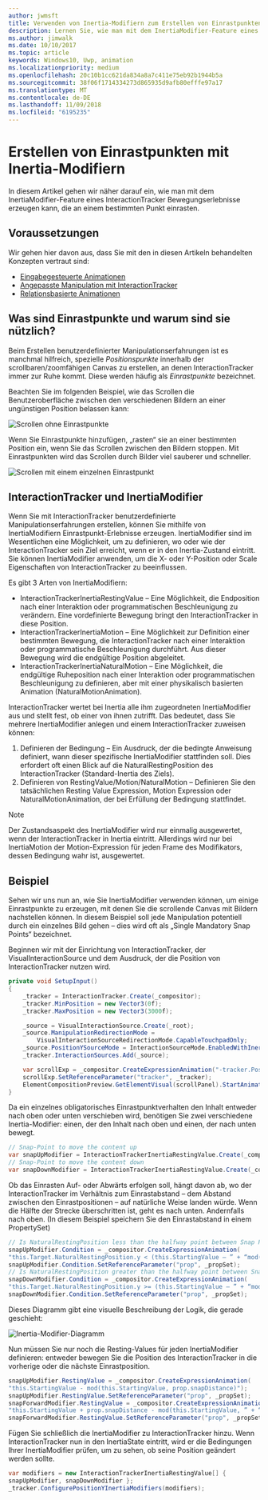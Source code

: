 ```yaml
---
author: jwmsft
title: Verwenden von Inertia-Modifiern zum Erstellen von Einrastpunkten
description: Lernen Sie, wie man mit dem InertiaModifier-Feature eines InteractionTracker Bewegungserlebnisse erzeugen kann, die an einem bestimmten Punkt einrasten.
ms.author: jimwalk
ms.date: 10/10/2017
ms.topic: article
keywords: Windows10, Uwp, animation
ms.localizationpriority: medium
ms.openlocfilehash: 20c10b1cc621da834a8a7c411e75eb92b1944b5a
ms.sourcegitcommit: 38f06f1714334273d865935d9afb80efffe97a17
ms.translationtype: MT
ms.contentlocale: de-DE
ms.lasthandoff: 11/09/2018
ms.locfileid: "6195235"
---
```

# <a name="create-snap-points-with-inertia-modifiers"></a>Erstellen von Einrastpunkten mit Inertia-Modifiern

In diesem Artikel gehen wir näher darauf ein, wie man mit dem InertiaModifier-Feature eines InteractionTracker Bewegungserlebnisse erzeugen kann, die an einem bestimmten Punkt einrasten.

## <a name="prerequisites"></a>Voraussetzungen

Wir gehen hier davon aus, dass Sie mit den in diesen Artikeln behandelten Konzepten vertraut sind:

- [Eingabegesteuerte Animationen](input-driven-animations.md)
- [Angepasste Manipulation mit InteractionTracker](interaction-tracker-manipulations.md)
- [Relationsbasierte Animationen](relation-animations.md)

## <a name="what-are-snap-points-and-why-are-they-useful"></a>Was sind Einrastpunkte und warum sind sie nützlich?

Beim Erstellen benutzerdefinierter Manipulationserfahrungen ist es manchmal hilfreich, spezielle _Positionspunkte_ innerhalb der scrollbaren/zoomfähigen Canvas zu erstellen, an denen InteractionTracker immer zur Ruhe kommt. Diese werden häufig als _Einrastpunkte_ bezeichnet.

Beachten Sie im folgenden Beispiel, wie das Scrollen die Benutzeroberfläche zwischen den verschiedenen Bildern an einer ungünstigen Position belassen kann:

![Scrollen ohne Einrastpunkte](images/animation/snap-points-none.gif)

Wenn Sie Einrastpunkte hinzufügen, „rasten“ sie an einer bestimmten Position ein, wenn Sie das Scrollen zwischen den Bildern stoppen. Mit Einrastpunkten wird das Scrollen durch Bilder viel sauberer und schneller.

![Scrollen mit einem einzelnen Einrastpunkt](images/animation/snap-points-single.gif)

## <a name="interactiontracker-and-inertiamodifiers"></a>InteractionTracker und InertiaModifier

Wenn Sie mit InteractionTracker benutzerdefinierte Manipulationserfahrungen erstellen, können Sie mithilfe von InertiaModifiern Einrastpunkt-Erlebnisse erzeugen. InertiaModifier sind im Wesentlichen eine Möglichkeit, um zu definieren, wo oder wie der InteractionTracker sein Ziel erreicht, wenn er in den Inertia-Zustand eintritt. Sie können InertiaModifier anwenden, um die X- oder Y-Position oder Scale Eigenschaften von InteractionTracker zu beeinflussen.

Es gibt 3 Arten von InertiaModifiern:

- InteractionTrackerInertiaRestingValue – Eine Möglichkeit, die Endposition nach einer Interaktion oder programmatischen Beschleunigung zu verändern. Eine vordefinierte Bewegung bringt den InteractionTracker in diese Position.
- InteractionTrackerInertiaMotion – Eine Möglichkeit zur Definition einer bestimmten Bewegung, die InteractionTracker nach einer Interaktion oder programmatische Beschleunigung durchführt. Aus dieser Bewegung wird die endgültige Position abgeleitet.
- InteractionTrackerInertiaNaturalMotion – Eine Möglichkeit, die endgültige Ruheposition nach einer Interaktion oder programmatischen Beschleunigung zu definieren, aber mit einer physikalisch basierten Animation (NaturalMotionAnimation).

InteractionTracker wertet bei Inertia alle ihm zugeordneten InertiaModifier aus und stellt fest, ob einer von ihnen zutrifft. Das bedeutet, dass Sie mehrere InertiaModifier anlegen und einem InteractionTracker zuweisen können:

1. Definieren der Bedingung – Ein Ausdruck, der die bedingte Anweisung definiert, wann dieser spezifische InertiaModifier stattfinden soll. Dies erfordert oft einen Blick auf die NaturalRestingPosition des InteractionTracker (Standard-Inertia des Ziels).
1. Definieren von RestingValue/Motion/NaturalMotion – Definieren Sie den tatsächlichen Resting Value Expression, Motion Expression oder NaturalMotionAnimation, der bei Erfüllung der Bedingung stattfindet.

> [!NOTE]
> Der Zustandsaspekt des InertiaModifier wird nur einmalig ausgewertet, wenn der InteractionTracker in Inertia eintritt. Allerdings wird nur bei InertiaMotion der Motion-Expression für jeden Frame des Modifikators, dessen Bedingung wahr ist, ausgewertet.

## <a name="example"></a>Beispiel

Sehen wir uns nun an, wie Sie InertiaModifier verwenden können, um einige Einrastpunkte zu erzeugen, mit denen Sie die scrollende Canvas mit Bildern nachstellen können. In diesem Beispiel soll jede Manipulation potentiell durch ein einzelnes Bild gehen – dies wird oft als „Single Mandatory Snap Points“ bezeichnet.

Beginnen wir mit der Einrichtung von InteractionTracker, der VisualInteractionSource und dem Ausdruck, der die Position von InteractionTracker nutzen wird.

```csharp
private void SetupInput()
{
    _tracker = InteractionTracker.Create(_compositor);
    _tracker.MinPosition = new Vector3(0f);
    _tracker.MaxPosition = new Vector3(3000f);

    _source = VisualInteractionSource.Create(_root);
    _source.ManipulationRedirectionMode =
        VisualInteractionSourceRedirectionMode.CapableTouchpadOnly;
    _source.PositionYSourceMode = InteractionSourceMode.EnabledWithInertia;
    _tracker.InteractionSources.Add(_source);

    var scrollExp = _compositor.CreateExpressionAnimation("-tracker.Position.Y");
    scrollExp.SetReferenceParameter("tracker", _tracker);
    ElementCompositionPreview.GetElementVisual(scrollPanel).StartAnimation("Offset.Y", scrollExp);
}
```

Da ein einzelnes obligatorisches Einrastpunktverhalten den Inhalt entweder nach oben oder unten verschieben wird, benötigen Sie zwei verschiedene Inertia-Modifier: einen, der den Inhalt nach oben und einen, der nach unten bewegt.

```csharp
// Snap-Point to move the content up
var snapUpModifier = InteractionTrackerInertiaRestingValue.Create(_compositor);
// Snap-Point to move the content down
var snapDownModifier = InteractionTrackerInertiaRestingValue.Create(_compositor);
```

Ob das Einrasten Auf- oder Abwärts erfolgen soll, hängt davon ab, wo der InteractionTracker im Verhältnis zum Einrastabstand – dem Abstand zwischen den Einrastpositionen – auf natürliche Weise landen würde. Wenn die Hälfte der Strecke überschritten ist, geht es nach unten. Andernfalls nach oben. (In diesem Beispiel speichern Sie den Einrastabstand in einem PropertySet)

```csharp
// Is NaturalRestingPosition less than the halfway point between Snap Points?
snapUpModifier.Condition = _compositor.CreateExpressionAnimation(
"this.Target.NaturalRestingPosition.y < (this.StartingValue – ” + “mod(this.StartingValue, prop.snapDistance) + prop.snapDistance / 2)");
snapUpModifier.Condition.SetReferenceParameter("prop", _propSet);
// Is NaturalRestingPosition greater than the halfway point between Snap Points?
snapDownModifier.Condition = _compositor.CreateExpressionAnimation(
"this.Target.NaturalRestingPosition.y >= (this.StartingValue – ” + “mod(this.StartingValue, prop.snapDistance) + prop.snapDistance / 2)");
snapDownModifier.Condition.SetReferenceParameter("prop", _propSet);
```

Dieses Diagramm gibt eine visuelle Beschreibung der Logik, die gerade geschieht:

![Inertia-Modifier-Diagramm](images/animation/inertia-modifier-diagram.png)

Nun müssen Sie nur noch die Resting-Values für jeden InertiaModifier definieren: entweder bewegen Sie die Position des InteractionTracker in die vorherige oder die nächste Einrastposition.

```csharp
snapUpModifier.RestingValue = _compositor.CreateExpressionAnimation(
"this.StartingValue - mod(this.StartingValue, prop.snapDistance)");
snapUpModifier.RestingValue.SetReferenceParameter("prop", _propSet);
snapForwardModifier.RestingValue = _compositor.CreateExpressionAnimation(
"this.StartingValue + prop.snapDistance - mod(this.StartingValue, ” + “prop.snapDistance)");
snapForwardModifier.RestingValue.SetReferenceParameter("prop", _propSet);
```

Fügen Sie schließlich die InertiaModifier zu InteractionTracker hinzu. Wenn InteractionTracker nun in den InertiaState eintritt, wird er die Bedingungen Ihrer InertiaModifier prüfen, um zu sehen, ob seine Position geändert werden sollte.

```csharp
var modifiers = new InteractionTrackerInertiaRestingValue[] { 
snapUpModifier, snapDownModifier };
_tracker.ConfigurePositionYInertiaModifiers(modifiers);
```
